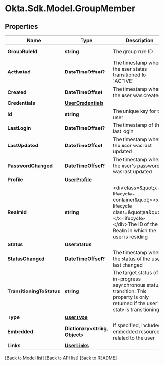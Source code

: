 # Okta.Sdk.Model.GroupMember

## Properties

Name | Type | Description | Notes
------------ | ------------- | ------------- | -------------
**GroupRuleId** | **string** | The group rule ID | [optional] [readonly] 
**Activated** | **DateTimeOffset?** | The timestamp when the user status transitioned to &#x60;ACTIVE&#x60; | [optional] [readonly] 
**Created** | **DateTimeOffset** | The timestamp when the user was created | [optional] [readonly] 
**Credentials** | [**UserCredentials**](UserCredentials.md) |  | [optional] 
**Id** | **string** | The unique key for the user | [optional] [readonly] 
**LastLogin** | **DateTimeOffset?** | The timestamp of the last login | [optional] [readonly] 
**LastUpdated** | **DateTimeOffset** | The timestamp when the user was last updated | [optional] [readonly] 
**PasswordChanged** | **DateTimeOffset?** | The timestamp when the user&#39;s password was last updated | [optional] [readonly] 
**Profile** | [**UserProfile**](UserProfile.md) |  | [optional] 
**RealmId** | **string** | &lt;div class&#x3D;\&quot;x-lifecycle-container\&quot;&gt;&lt;x-lifecycle class&#x3D;\&quot;ea\&quot;&gt;&lt;/x-lifecycle&gt;&lt;/div&gt;The ID of the Realm in which the user is residing | [optional] [readonly] 
**Status** | **UserStatus** |  | [optional] 
**StatusChanged** | **DateTimeOffset?** | The timestamp when the status of the user last changed | [optional] [readonly] 
**TransitioningToStatus** | **string** | The target status of an in-progress asynchronous status transition. This property is only returned if the user&#39;s state is transitioning. | [optional] [readonly] 
**Type** | [**UserType**](UserType.md) |  | [optional] 
**Embedded** | **Dictionary&lt;string, Object&gt;** | If specified, includes embedded resources related to the user | [optional] [readonly] 
**Links** | [**UserLinks**](UserLinks.md) |  | [optional] 

[[Back to Model list]](../README.md#documentation-for-models) [[Back to API list]](../README.md#documentation-for-api-endpoints) [[Back to README]](../README.md)

